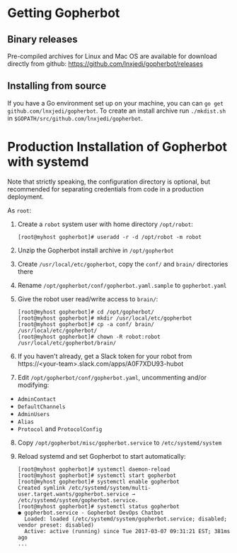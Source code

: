 # Getting Gopherbot

## Binary releases
Pre-compiled archives for Linux and Mac OS are available for download directly from github:
https://github.com/lnxjedi/gopherbot/releases

## Installing from source
If you have a Go environment set up on your machine, you can can `go get github.com/lnxjedi/gopherbot`. To create an install archive run `./mkdist.sh` in `$GOPATH/src/github.com/lnxjedi/gopherbot`.

# Production Installation of Gopherbot with systemd

Note that strictly speaking, the configuration directory is optional, but recommended for separating credentials from code in a production deployment.

As `root`:

1. Create a `robot` system user with home directory `/opt/robot`:

    ```no-highlight
    [root@myhost gopherbot]# useradd -r -d /opt/robot -m robot
    ```
2. Unzip the Gopherbot install archive in `/opt/gopherbot`
3. Create `/usr/local/etc/gopherbot`, copy the `conf/` and `brain/` directories there
4. Rename `/opt/gopherbot/conf/gopherbot.yaml.sample` to `gopherbot.yaml`
5. Give the robot user read/write access to `brain/`:

    ```no-highlight
    [root@myhost gopherbot]# cd /opt/gopherbot/
    [root@myhost gopherbot]# mkdir /usr/local/etc/gopherbot
    [root@myhost gopherbot]# cp -a conf/ brain/ /usr/local/etc/gopherbot/
    [root@myhost gopherbot]# chown -R robot:robot /usr/local/etc/gopherbot/brain/
    ```
6. If you haven't already, get a Slack token for your robot from https://\<your-team\>.slack.com/apps/A0F7XDU93-hubot
7. Edit `/opt/gopherbot/conf/gopherbot.yaml`, uncommenting and/or modifying:
  * `AdminContact`
  * `DefaultChannels`
  * `AdminUsers`
  * `Alias`
  * `Protocol` and `ProtocolConfig`
8. Copy `/opt/gopherbot/misc/gopherbot.service` to `/etc/systemd/system`
9. Reload systemd and set Gopherbot to start automatically:

    ```no-highlight
    [root@myhost gopherbot]# systemctl daemon-reload
    [root@myhost gopherbot]# systemctl start gopherbot
    [root@myhost gopherbot]# systemctl enable gopherbot
    Created symlink /etc/systemd/system/multi-user.target.wants/gopherbot.service → /etc/systemd/system/gopherbot.service.
    [root@myhost gopherbot]# systemctl status gopherbot
    ● gopherbot.service - Gopherbot DevOps Chatbot
      Loaded: loaded (/etc/systemd/system/gopherbot.service; disabled; vendor preset: disabled)
      Active: active (running) since Tue 2017-03-07 09:31:21 EST; 381ms ago
    ...
    ```
